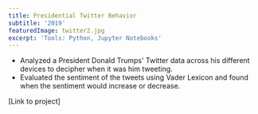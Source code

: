 ```yaml
---
title: Presidential Twitter Behavior
subtitle: '2019'
featuredImage: twitter2.jpg
excerpt: 'Tools: Python, Jupyter Notebooks'
---
```

* Analyzed a President Donald Trumps' Twitter data across his different devices to decipher when it was him tweeting.
* Evaluated the sentiment of the tweets using Vader Lexicon and found when the sentiment would increase or decrease.

[Link to project]
